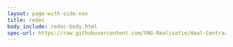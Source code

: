 ```yaml
---
layout: page-with-side-nav
title: redoc
body_include: redoc-body.html
spec-url: https://raw.githubusercontent.com/VNG-Realisatie/Haal-Centraal-BRP-bevragen/master/specificatie/genereervariant/openapi.yaml
---
```

<redoc spec-url='{{ page.spec-url}}'></redoc>